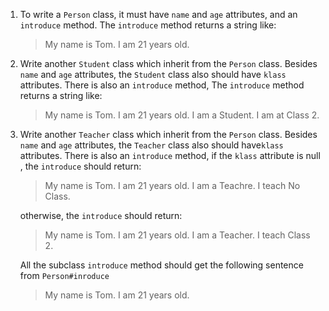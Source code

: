 1. To write a `Person` class, it must have `name` and `age` attributes, and an `introduce` method.
    The `introduce` method returns a string like:

    >My name is Tom. I am 21 years old.

2. Write another `Student` class which inherit from the `Person` class. 
    Besides `name` and `age` attributes, the `Student` class also should have `klass` attributes. 
    There is also an `introduce` method,
    The `introduce` method returns a string like:

    >My name is Tom. I am 21 years old. I am a Student. I am at Class 2.

3. Write another `Teacher` class which inherit from the `Person` class. 
    Besides `name` and `age` attributes, the `Teacher` class also should have`klass` attributes. 
    There is also an `introduce` method,
    if the `klass` attribute is null , the `introduce` should return:
    >My name is Tom. I am 21 years old. I am a Teachre. I teach No Class.

    otherwise, the `introduce` should return:

    >My name is Tom. I am 21 years old. I am a Teacher. I teach Class 2.

    All the subclass `introduce` method 
    should get the following sentence from `Person#inroduce`
    
    >My name is Tom. I am 21 years old.


